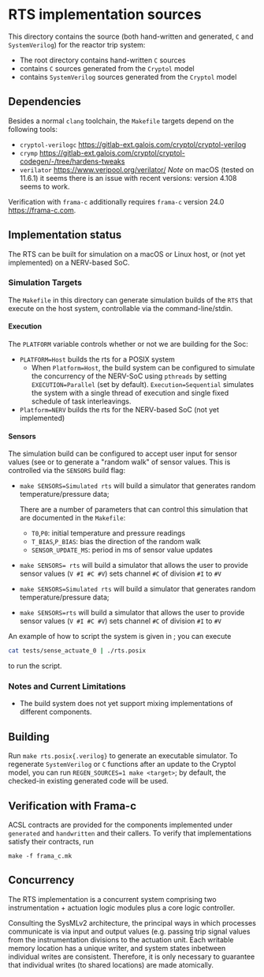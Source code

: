 # RTS implementation sources

This directory contains the source (both hand-written and generated, `C` and
`SystemVerilog`) for the reactor trip system:

- The root directory contains hand-written `C` sources
- [](./generated_csrc) contains `C` sources generated from the `Cryptol` model
- [](./generated_vsrc) contains `SystemVerilog` sources generated from the `Cryptol` model

## Dependencies

Besides a normal `clang` toolchain, the `Makefile` targets depend on the following tools:

- `cryptol-verilogc` <https://gitlab-ext.galois.com/cryptol/cryptol-verilog>
- `crymp` <https://gitlab-ext.galois.com/cryptol/cryptol-codegen/-/tree/hardens-tweaks> 
- `verilator` <https://www.veripool.org/verilator/> *Note* on macOS (tested on
  11.6.1) it seems there is an issue with recent versions: version 4.108 seems
  to work.
  
Verification with `frama-c` additionally requires `frama-c` version 24.0
<https://frama-c.com>.

## Implementation status

The RTS can be built for simulation on a macOS or Linux host, or (not yet
implemented) on a NERV-based SoC.

### Simulation Targets

The `Makefile` in this directory can generate simulation builds of the `RTS`
that execute on the host system, controllable via the command-line/stdin. 

#### Execution

The `PLATFORM` variable controls whether or not we are building for the Soc:

- `PLATFORM=Host` builds the rts for a POSIX system
  * When `Platform=Host`, the build system can be configured to simulate the concurrency of the
    NERV-SoC using `pthreads` by setting `EXECUTION=Parallel` (set by default). `Execution=Sequential` 
    simulates the system with a single thread of execution and single fixed schedule of task interleavings.
- `Platform=NERV` builds the rts for the NERV-based SoC (not yet implemented)


#### Sensors

The simulation build can be configured to accept user input for sensor values
(see [](tests/sense_actuate_0) or to generate a "random walk" of sensor values.
This is controlled via the `SENSORS` build flag:

- `make SENSORS=Simulated rts` will build a simulator that generates random
  temperature/pressure data;

  There are a number of parameters that can control this simulation that are
  documented in the `Makefile`:
  
  - `T0`,`P0`: initial temperature and pressure readings
  - `T_BIAS`,`P_BIAS`: bias the direction of the random walk
  - `SENSOR_UPDATE_MS`: period in ms of sensor value updates

- `make SENSORS= rts` will build a simulator that allows the user to provide
  sensor values (`V #I #C #V`) sets channel `#C` of division `#I` to `#V`

- `make SENSORS=Simulated rts` will build a simulator that generates
  random temperature/pressure data;
- `make SENSORS=rts` will build a simulator that allows the user to
  provide sensor values (`V #I #C #V`) sets channel `#C` of division
  `#I` to `#V`

An example of how to script the system is given in
[](tests/sense_actuate_0); you can execute

``` sh
cat tests/sense_actuate_0 | ./rts.posix
```

to run the script.

### Notes and Current Limitations

- The build system does not yet support mixing implementations of
  different components.

## Building

Run `make rts.posix{.verilog}` to generate an executable simulator. To regenerate
`SystemVerilog` or `C` functions after an update to the Cryptol model, you can
run `REGEN_SOURCES=1 make <target>`; by default, the checked-in existing
generated code will be used.

## Verification with Frama-c 

ACSL contracts are provided for the components implemented under `generated` and
`handwritten` and their callers. To verify that implementations satisfy their contracts, run

`make -f frama_c.mk`

## Concurrency

The RTS implementation is a concurrent system comprising two instrumentation +
actuation logic modules plus a core logic controller.

Consulting the SysMLv2 architecture, the principal ways in which processes
communicate is via input and output values (e.g. passing trip signal values from
the instrumentation divisions to the actuation unit. Each writable memory
location has a unique writer, and system states inbetween individual writes are
consistent. Therefore, it is only necessary to guarantee that individual writes
(to shared locations) are made atomically.
